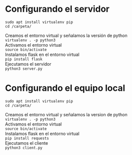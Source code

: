 # Configurando el servidor 
```sudo apt install virtualenv pip```  
```cd /carpeta/```  

Creamos el entorno virtual y señalamos la versión de python  
```virtualenv . -p python3```  
Activamos el entorno virtual  
```source bin/activate```  
Instalamos flask en el entorno virtual  
```pip install flask```  
Ejecutamos el servidor  
```python3 server.py```  

# Configurando el equipo local  
```sudo apt install virtualenv pip```  
```cd /carpeta/```  

Creamos el entorno virtual y señalamos la version de python  
```virtualenv . -p python3```  
Activamos el entorno virtual  
```source bin/activate```  
Instalamos flask en el entorno virtual  
```pip install requests```  
Ejecutamos el cliente  
```python3 client.py```
